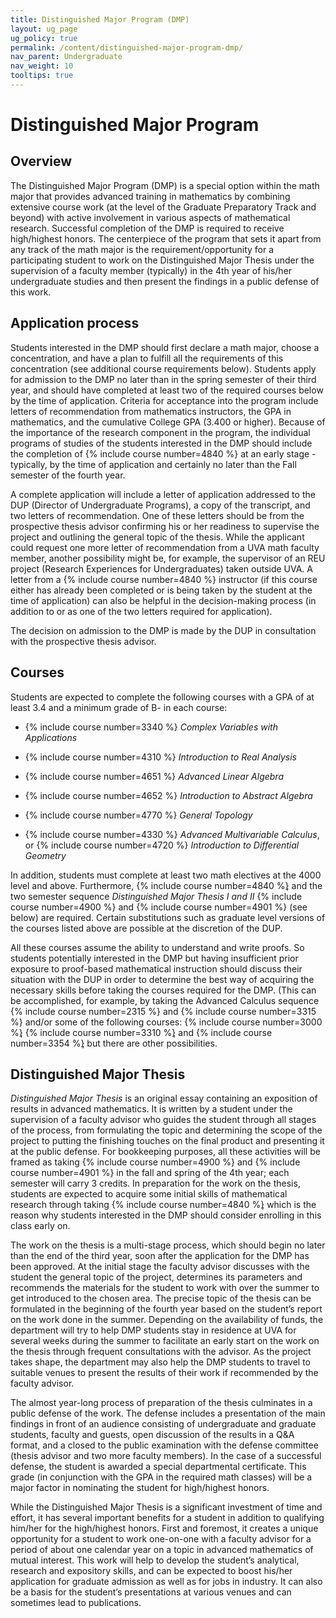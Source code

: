 ```yaml
---
title: Distinguished Major Program (DMP)
layout: ug_page
ug_policy: true
permalink: /content/distinguished-major-program-dmp/
nav_parent: Undergraduate
nav_weight: 10
tooltips: true
---
```

<h1 class="mb-3">Distinguished Major Program</h1>

## Overview

The Distinguished Major Program (DMP) is a special option within the math major that provides advanced training in mathematics by combining extensive course work (at the level of the Graduate Preparatory Track and beyond) with active involvement in various aspects of mathematical research. Successful completion of the DMP is required to receive high/highest honors. The centerpiece of the program that sets it apart from any track of the math major is the requirement/opportunity for a participating student to work on the Distinguished Major Thesis under the supervision of a faculty member (typically) in the 4th year of his/her undergraduate studies and then present the findings in a public defense of this work.

## Application process

 Students interested in the DMP should first declare a math major, choose a concentration, and have a plan to fulfill all the requirements of this concentration (see additional course requirements below). Students apply for admission to the DMP no later than in the spring semester of their third year, and should have completed at least two of the required courses below by the time of application. Criteria for acceptance into the program include letters of recommendation from mathematics instructors, the GPA in mathematics, and the cumulative College GPA (3.400 or higher). Because of the importance of the research component in the program, the individual programs of studies of the students interested in the DMP should include the completion of {% include course number=4840 %} at an early stage - typically, by the time of application and certainly no later than the Fall semester of the fourth year.

 A complete application will include a letter of application addressed to the DUP (Director of Undergraduate Programs), a copy of the transcript, and two letters of recommendation. One of these letters should be from the prospective thesis advisor confirming his or her readiness to supervise the project and outlining the general topic of the thesis. While the applicant could request one more letter of recommendation from a UVA math faculty member, another possibility might be, for example, the supervisor of an REU project (Research Experiences for Undergraduates) taken outside UVA. A letter from a {% include course number=4840 %} instructor (if this course either has already been completed or is being taken by the student at the time of application) can also be helpful in the decision-making process (in addition to or as one of the two letters required for application).

 The decision on admission to the DMP is made by the DUP in consultation with the prospective thesis advisor.

## Courses

 Students are expected to complete the following courses with a GPA of at least 3.4 and a minimum grade of B- in each course:

- {% include course number=3340 %} <em>Complex Variables with Applications</em>

- {% include course number=4310 %} <em>Introduction to Real Analysis</em>

- {% include course number=4651 %} <em>Advanced Linear Algebra</em>

- {% include course number=4652 %} <em>Introduction to Abstract Algebra</em>

- {% include course number=4770 %} <em>General Topology</em>

- {% include course number=4330 %} <em>Advanced Multivariable Calculus</em>, or {% include course number=4720 %} <em>Introduction to Differential Geometry</em>

 In addition, students must complete at least two math electives at the 4000 level and above. Furthermore, {% include course number=4840 %}<span style="margin-left:-4px"></span>, and the two semester sequence <em>Distinguished Major Thesis I and II</em> {% include course number=4900 %} and {% include course number=4901 %} (see below) are required. Certain substitutions such as graduate level versions of the courses listed above are possible at the discretion of the DUP.


 All these courses assume the ability to understand and write proofs. So students potentially interested in the DMP but having insufficient prior exposure to proof-based mathematical instruction should discuss their situation with the DUP in order to determine the best way of acquiring the necessary skills before taking the courses required for the DMP. (This can be accomplished, for example, by taking the Advanced Calculus sequence {% include course number=2315 %} and {% include course number=3315 %} and/or some of the following courses: {% include course number=3000 %}<span style="margin-left:-4px"></span>, {% include course number=3310 %}<span style="margin-left:-4px"></span>, and {% include course number=3354 %}<span style="margin-left:-4px"></span>, but there are other possibilities.

## Distinguished Major Thesis

 <em>Distinguished Major Thesis </em>is an original essay containing an exposition of results in advanced mathematics. It is written by a student under the supervision of a faculty advisor who guides the student through all stages of the process, from formulating the topic and determining the scope of the project to putting the finishing touches on the final product and presenting it at the public defense. For bookkeeping purposes, all these activities will be framed as taking {% include course number=4900 %} and {% include course number=4901 %} in the fall and spring of the 4th year; each semester will carry 3 credits. In preparation for the work on the thesis, students are expected to acquire some initial skills of mathematical research through taking {% include course number=4840 %}<span style="margin-left:-4px"></span>, which is the reason why students interested in the DMP should consider enrolling in this class early on.

 The work on the thesis is a multi-stage process, which should begin no later than the end of the third year, soon after the application for the DMP has been approved. At the initial stage the faculty advisor discusses with the student the general topic of the project, determines its parameters and recommends the materials for the student to work with over the summer to get introduced to the chosen area. The precise topic of the thesis can be formulated in the beginning of the fourth year based on the student&rsquo;s report on the work done in the summer. Depending on the availability of funds, the department will try to help DMP students stay in residence at UVA for several weeks during the summer to facilitate an early start on the work on the thesis through frequent consultations with the advisor. As the project takes shape, the department may also help the DMP students to travel to suitable venues to present the results of their work if recommended by the faculty advisor.

 The almost year-long process of preparation of the thesis culminates in a public defense of the work. The defense includes a presentation of the main findings in front of an audience consisting of undergraduate and graduate students, faculty and guests, open discussion of the results in a Q&amp;A format, and a closed to the public examination with the defense committee (thesis advisor and two more faculty members). In the case of a successful defense, the student is awarded a special departmental certificate. This grade (in conjunction with the GPA in the required math classes) will be a major factor in nominating the student for high/highest honors.

 While the Distinguished Major Thesis is a significant investment of time and effort, it has several important benefits for a student in addition to qualifying him/her for the high/highest honors. First and foremost, it creates a unique opportunity for a student to work one-on-one with a faculty advisor for a period of about one calendar year on a topic in advanced mathematics of mutual interest. This work will help to develop the student&rsquo;s analytical, research and expository skills, and can be expected to boost his/her application for graduate admission as well as for jobs in industry. It can also be a basis for the student&rsquo;s presentations at various venues and can sometimes lead to publications.

<!-- ---

[Distinguished Majors Program description in PDF]({{ site.url }}/undergraduate/docs/Distinguished Majors Program.pdf) -->
